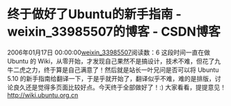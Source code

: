 # 终于做好了Ubuntu的新手指南 - weixin_33985507的博客 - CSDN博客
2006年01月17日 00:00:00[weixin_33985507](https://me.csdn.net/weixin_33985507)阅读数：6
这段时间一直在做 Ubuntu 的 Wiki，从零开始，才发现自己果然不是搞设计，技术不难，但花了九牛二虎之力，终于算是自己满意了！然后就是站长一叶兄问是否可以将 Ubuntu 5.10 的新手指南给翻译一下，于是乎就开始了，翻译似乎不难，难的是排版，讨论良久还是觉得多页面比较好点。今天终于全部做好了！:) 大家看看，提提意见！
http://wiki.ubuntu.org.cn
